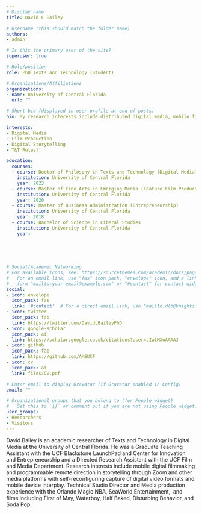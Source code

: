 ```yaml
---
# Display name
title: David L Bailey

# Username (this should match the folder name)
authors:
- admin

# Is this the primary user of the site?
superuser: true

# Role/position
role: PhD Texts and Technology (Student)

# Organizations/Affiliations
organizations:
- name: University of Central Florida
  url: ""

# Short bio (displayed in user profile at end of posts)
bio: My research interests include distributed digital media, mobile filmmaking and programmable storytelling.

interests:
- Digital Media
- Film Production
- Digital Storytelling
- T&T Rules!!

education:
  courses:
  - course: Doctor of Philosphy in Texts and Technology (Digital Media)
    institution: University of Central Florida
    year: 2023
  - course: Master of Fine Arts in Emerging Media (Feature Film Production)
    institution: University of Central Florida
    year: 2020
  - course: Master of Business Administration (Entrepreneurship)
    institution: University of Central Florida
    year: 2018
  - course: Bachelor of Science in Liberal Studies
    institution: University of Central Florida
    year: 
    
    
  
  

# Social/Academic Networking
# For available icons, see: https://sourcethemes.com/academic/docs/page-builder/#icons
#   For an email link, use "fas" icon pack, "envelope" icon, and a link in the
#   form "mailto:your-email@example.com" or "#contact" for contact widget.
social:
- icon: envelope
  icon_pack: fas
  link: '#contact'  # For a direct email link, use "mailto:dlb@knights.ucf.edu".
- icon: twitter
  icon_pack: fab
  link: https://twitter.com/DavidLBaileyPhD
- icon: google-scholar
  icon_pack: ai
  link: https://scholar.google.co.uk/citations?user=sIwtMXoAAAAJ
- icon: github
  icon_pack: fab
  link: https://github.com/AMSUCF
- icon: cv
  icon_pack: ai
  link: files/CV.pdf

# Enter email to display Gravatar (if Gravatar enabled in Config)
email: ""

# Organizational groups that you belong to (for People widget)
#   Set this to `[]` or comment out if you are not using People widget.
user_groups:
- Researchers
- Visitors
---
```


David Bailey is an academic researcher of Texts and Technology in Digital Media at the
University of Central Florida. He was a Graduate Teaching Assistant with the UCF Blackstone
LaunchPad and Center for Innovation and Entrepreneurship and a Directed Research Assistant
with the UCF Film and Media Department. Research interests include mobile digital filmmaking and
programmable remote direction in storytelling through Zoom and other media platforms with 
self-reconfiguring capture of digital video formats and mobile device interplay. Technical 
Studio Director and Media production experience with the Orlando Magic NBA, SeaWorld Entertainment, 
and films including First of May, Waterboy, Half Baked, Disturbing Behavior, and Soda Pop.


